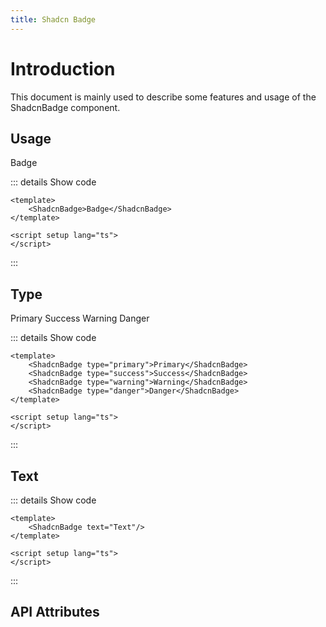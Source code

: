 ```yaml
---
title: Shadcn Badge
---
```


# Introduction

This document is mainly used to describe some features and usage of the ShadcnBadge component.

## Usage

<CodeRunner title="Usage">
    <ShadcnBadge>Badge</ShadcnBadge>
</CodeRunner>

::: details Show code

```vue
<template>
    <ShadcnBadge>Badge</ShadcnBadge>
</template>

<script setup lang="ts">
</script>
```

:::

## Type

<CodeRunner title="Type">
    <ShadcnBadge type="primary">Primary</ShadcnBadge>
    <ShadcnBadge type="success">Success</ShadcnBadge>
    <ShadcnBadge type="warning">Warning</ShadcnBadge>
    <ShadcnBadge type="danger">Danger</ShadcnBadge>
</CodeRunner>

::: details Show code

```vue
<template>
    <ShadcnBadge type="primary">Primary</ShadcnBadge>
    <ShadcnBadge type="success">Success</ShadcnBadge>
    <ShadcnBadge type="warning">Warning</ShadcnBadge>
    <ShadcnBadge type="danger">Danger</ShadcnBadge>
</template>

<script setup lang="ts">
</script>
```

:::

## Text

<CodeRunner title="Text">
    <ShadcnBadge text="Text" />
</CodeRunner>

::: details Show code

```vue
<template>
    <ShadcnBadge text="Text"/>
</template>

<script setup lang="ts">
</script>
```

:::

## API Attributes

<ApiTable title="Badge Props"
    :headers="['Attribute', 'Description', 'Type', 'Default Value', 'List']"
    :columns="[
        ['type', 'The type of the badge', 'Enum', 'primary', 'primary, success, warning, danger, info, text'],
        ['text', 'The content of the badge', 'String', '-', '-'],
    ]">
</ApiTable>

<br /> 

<ApiTable title="Badge Slots"
    :headers="['Slot', 'Description']"
    :columns="[
        ['default', 'Content text'],
        ['text', 'Content text'],
    ]">
</ApiTable>
